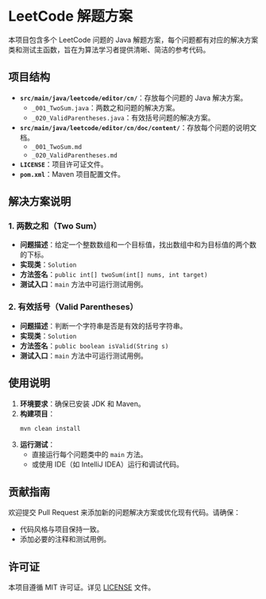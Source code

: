 # LeetCode 解题方案

本项目包含多个 LeetCode 问题的 Java 解题方案，每个问题都有对应的解决方案类和测试主函数，旨在为算法学习者提供清晰、简洁的参考代码。

## 项目结构

- **`src/main/java/leetcode/editor/cn/`**：存放每个问题的 Java 解决方案。
  - `_001_TwoSum.java`：两数之和问题的解决方案。
  - `_020_ValidParentheses.java`：有效括号问题的解决方案。
- **`src/main/java/leetcode/editor/cn/doc/content/`**：存放每个问题的说明文档。
  - `_001_TwoSum.md`
  - `_020_ValidParentheses.md`
- **`LICENSE`**：项目许可证文件。
- **`pom.xml`**：Maven 项目配置文件。

## 解决方案说明

### 1. 两数之和（Two Sum）

- **问题描述**：给定一个整数数组和一个目标值，找出数组中和为目标值的两个数的下标。
- **实现类**：`Solution`
- **方法签名**：`public int[] twoSum(int[] nums, int target)`
- **测试入口**：`main` 方法中可运行测试用例。

### 2. 有效括号（Valid Parentheses）

- **问题描述**：判断一个字符串是否是有效的括号字符串。
- **实现类**：`Solution`
- **方法签名**：`public boolean isValid(String s)`
- **测试入口**：`main` 方法中可运行测试用例。

## 使用说明

1. **环境要求**：确保已安装 JDK 和 Maven。
2. **构建项目**：
   ```bash
   mvn clean install
   ```
3. **运行测试**：
   - 直接运行每个问题类中的 `main` 方法。
   - 或使用 IDE（如 IntelliJ IDEA）运行和调试代码。

## 贡献指南

欢迎提交 Pull Request 来添加新的问题解决方案或优化现有代码。请确保：
- 代码风格与项目保持一致。
- 添加必要的注释和测试用例。

## 许可证

本项目遵循 MIT 许可证。详见 [LICENSE](LICENSE) 文件。